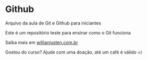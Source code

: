 # Github

Arquivo da aula de Git e Github para iniciantes

Este é um repositório teste para ensinar como o Git funciona

Saiba mais em [willianjusten.com.br](http://willianjusten.com.br)

Gostou do curso? Ajude com uma doação, até um café é válido =)